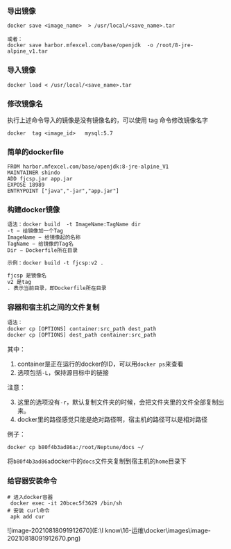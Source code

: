 ### 导出镜像

```shell
docker save <image_name>  > /usr/local/<save_name>.tar

或者：
docker save harbor.mfexcel.com/base/openjdk  -o /root/8-jre-alpine_v1.tar
```

### 导入镜像

```shell
docker load < /usr/local/<save_name>.tar
```

### 修改镜像名

执行上述命令导入的镜像是没有镜像名的，可以使用 tag  命令修改镜像名字

```shell
docker  tag <image_id>   mysql:5.7
```

### 简单的dockerfile

```dock
FROM harbor.mfexcel.com/base/openjdk:8-jre-alpine_V1
MAINTAINER shindo
ADD fjcsp.jar app.jar
EXPOSE 18989
ENTRYPOINT ["java","-jar","app.jar"]
```

### 构建docker镜像

```dockerfile
语法：docker build  -t ImageName:TagName dir
-t − 给镜像加一个Tag
ImageName − 给镜像起的名称
TagName − 给镜像的Tag名
Dir − Dockerfile所在目录

示例：docker build -t fjcsp:v2 .

fjcsp 是镜像名
v2 是tag
. 表示当前目录，即Dockerfile所在目录
```

### 容器和宿主机之间的文件复制

```dockerfile
语法：
docker cp [OPTIONS] container:src_path dest_path
docker cp [OPTIONS] dest_path container:src_path 
```

其中：

1. container是正在运行的docker的ID，可以用`docker ps`来查看
2. 选项包括`-L`，保持源目标中的链接

注意：

3. 这里的选项没有`-r`，默认复制文件夹的时候，会把文件夹里的文件全部复制出来。
4. docker里的路径感觉只能是绝对路径啊，宿主机的路径可以是相对路径

例子：

```shell
docker cp b80f4b3ad86a:/root/Neptune/docs ~/
```

将`b80f4b3ad86a`docker中的`docs`文件夹复制到宿主机的`home`目录下

### 给容器安装命令

```shell
# 进入docker容器
 docker exec -it 20bcec5f3629 /bin/sh
# 安装 curl命令
 apk add cur
```

 ![image-20210818091912670](E:\I know\16-运维\docker\images\image-20210818091912670.png)